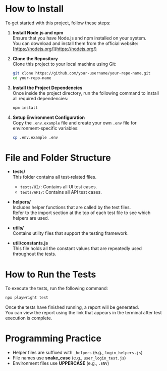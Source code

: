 # How to Install

To get started with this project, follow these steps:

1. **Install Node.js and npm**  
   Ensure that you have Node.js and npm installed on your system.  
   You can download and install them from the official website: [https://nodejs.org/](https://nodejs.org/)

2. **Clone the Repository**  
   Clone this project to your local machine using Git:

   ```bash
   git clone https://github.com/your-username/your-repo-name.git
   cd your-repo-name
   ```

3. **Install the Project Dependencies**  
   Once inside the project directory, run the following command to install all required dependencies:

   ```bash
   npm install
   ```

4. **Setup Environment Configuration**  
   Copy the `.env.example` file and create your own `.env` file for environment-specific variables:

   ```bash
   cp .env.example .env
   ```

# File and Folder Structure

- **tests/**  
  This folder contains all test-related files.  
  - `tests/UI/`: Contains all UI test cases.  
  - `tests/API/`: Contains all API test cases.

- **helpers/**  
  Includes helper functions that are called by the test files.  
  Refer to the import section at the top of each test file to see which helpers are used.

- **utils/**  
  Contains utility files that support the testing framework.

- **util/constants.js**  
  This file holds all the constant values that are repeatedly used throughout the tests.

# How to Run the Tests

To execute the tests, run the following command:

```bash
npx playwright test
```

Once the tests have finished running, a report will be generated.  
You can view the report using the link that appears in the terminal after test execution is complete.

# Programming Practice

- Helper files are suffixed with `_helpers` (e.g., `login_helpers.js`)
- File names use **snake_case** (e.g., `user_login_test.js`)
- Environment files use **UPPERCASE** (e.g., `.ENV`)
